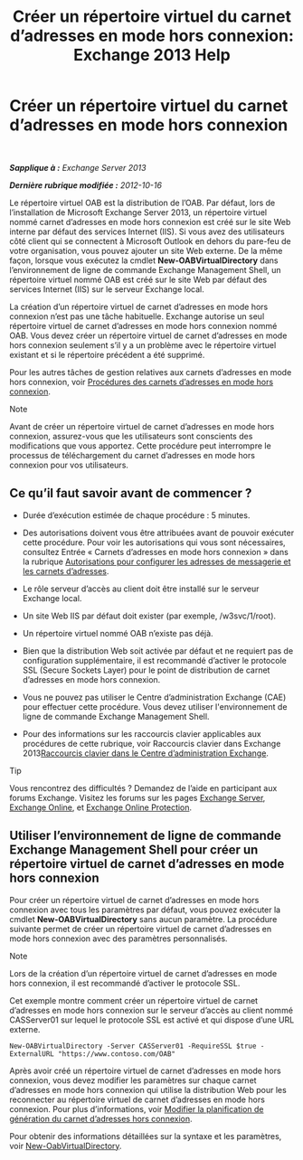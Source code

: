﻿---
title: 'Créer un répertoire virtuel du carnet d’adresses en mode hors connexion: Exchange 2013 Help'
TOCTitle: Créer un répertoire virtuel du carnet d’adresses en mode hors connexion
ms:assetid: 2c70e21f-2b12-414a-9e8c-65634a767c72
ms:mtpsurl: https://technet.microsoft.com/fr-fr/library/Aa996917(v=EXCHG.150)
ms:contentKeyID: 50477808
ms.date: 04/24/2018
mtps_version: v=EXCHG.150
ms.translationtype: HT
---

# Créer un répertoire virtuel du carnet d’adresses en mode hors connexion

 

_**Sapplique à :** Exchange Server 2013_

_**Dernière rubrique modifiée :** 2012-10-16_

Le répertoire virtuel OAB est la distribution de l’OAB. Par défaut, lors de l’installation de Microsoft Exchange Server 2013, un répertoire virtuel nommé carnet d’adresses en mode hors connexion est créé sur le site Web interne par défaut des services Internet (IIS). Si vous avez des utilisateurs côté client qui se connectent à Microsoft Outlook en dehors du pare-feu de votre organisation, vous pouvez ajouter un site Web externe. De la même façon, lorsque vous exécutez la cmdlet **New-OABVirtualDirectory** dans l’environnement de ligne de commande Exchange Management Shell, un répertoire virtuel nommé OAB est créé sur le site Web par défaut des services Internet (IIS) sur le serveur Exchange local.

La création d’un répertoire virtuel de carnet d’adresses en mode hors connexion n’est pas une tâche habituelle. Exchange autorise un seul répertoire virtuel de carnet d’adresses en mode hors connexion nommé OAB. Vous devez créer un répertoire virtuel de carnet d’adresses en mode hors connexion seulement s’il y a un problème avec le répertoire virtuel existant et si le répertoire précédent a été supprimé.

Pour les autres tâches de gestion relatives aux carnets d’adresses en mode hors connexion, voir [Procédures des carnets d’adresses en mode hors connexion](offline-address-book-procedures-exchange-2013-help.md).

> [!NOTE]
> Avant de créer un répertoire virtuel de carnet d’adresses en mode hors connexion, assurez-vous que les utilisateurs sont conscients des modifications que vous apportez. Cette procédure peut interrompre le processus de téléchargement du carnet d’adresses en mode hors connexion pour vos utilisateurs.


## Ce qu’il faut savoir avant de commencer ?

  - Durée d’exécution estimée de chaque procédure : 5 minutes.

  - Des autorisations doivent vous être attribuées avant de pouvoir exécuter cette procédure. Pour voir les autorisations qui vous sont nécessaires, consultez Entrée « Carnets d’adresses en mode hors connexion » dans la rubrique [Autorisations pour configurer les adresses de messagerie et les carnets d’adresses](email-address-and-address-book-permissions-exchange-2013-help.md).

  - Le rôle serveur d’accès au client doit être installé sur le serveur Exchange local.

  - Un site Web IIS par défaut doit exister (par exemple, /w3svc/1/root).

  - Un répertoire virtuel nommé OAB n’existe pas déjà.

  - Bien que la distribution Web soit activée par défaut et ne requiert pas de configuration supplémentaire, il est recommandé d’activer le protocole SSL (Secure Sockets Layer) pour le point de distribution de carnet d’adresses en mode hors connexion.

  - Vous ne pouvez pas utiliser le Centre d’administration Exchange (CAE) pour effectuer cette procédure. Vous devez utiliser l'environnement de ligne de commande Exchange Management Shell.

  - Pour des informations sur les raccourcis clavier applicables aux procédures de cette rubrique, voir Raccourcis clavier dans Exchange 2013[Raccourcis clavier dans le Centre d’administration Exchange](keyboard-shortcuts-in-the-exchange-admin-center-exchange-online-protection-help.md).

> [!TIP]
> Vous rencontrez des difficultés ? Demandez de l’aide en participant aux forums Exchange. Visitez les forums sur les pages <a href="https://go.microsoft.com/fwlink/p/?linkid=60612">Exchange Server</a>, <a href="https://go.microsoft.com/fwlink/p/?linkid=267542">Exchange Online</a>, et <a href="https://go.microsoft.com/fwlink/p/?linkid=285351">Exchange Online Protection</a>.


## Utiliser l’environnement de ligne de commande Exchange Management Shell pour créer un répertoire virtuel de carnet d’adresses en mode hors connexion

Pour créer un répertoire virtuel de carnet d’adresses en mode hors connexion avec tous les paramètres par défaut, vous pouvez exécuter la cmdlet **New-OABVirtualDirectory** sans aucun paramètre. La procédure suivante permet de créer un répertoire virtuel de carnet d’adresses en mode hors connexion avec des paramètres personnalisés.

> [!NOTE]
> Lors de la création d’un répertoire virtuel de carnet d’adresses en mode hors connexion, il est recommandé d’activer le protocole SSL.


Cet exemple montre comment créer un répertoire virtuel de carnet d’adresses en mode hors connexion sur le serveur d’accès au client nommé CASServer01 sur lequel le protocole SSL est activé et qui dispose d’une URL externe.

    New-OABVirtualDirectory -Server CASServer01 -RequireSSL $true -ExternalURL "https://www.contoso.com/OAB"

Après avoir créé un répertoire virtuel de carnet d’adresses en mode hors connexion, vous devez modifier les paramètres sur chaque carnet d’adresses en mode hors connexion qui utilise la distribution Web pour les reconnecter au répertoire virtuel de carnet d’adresses en mode hors connexion. Pour plus d’informations, voir [Modifier la planification de génération du carnet d’adresses hors connexion](change-the-offline-address-book-generation-schedule-exchange-2013-help.md).

Pour obtenir des informations détaillées sur la syntaxe et les paramètres, voir [New-OabVirtualDirectory](https://technet.microsoft.com/fr-fr/library/bb123735\(v=exchg.150\)).

